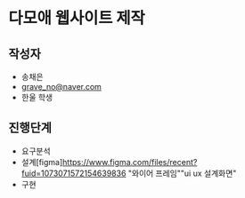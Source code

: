 # 다모애 웹사이트 제작

## 작성자
- 송채은
- grave_no@naver.com
- 한울 학생

## 진행단계
* 요구분석
* 설계[figma]https://www.figma.com/files/recent?fuid=1073071572154639836
"와이어 프레임""ui ux 설계화면"
* 구현